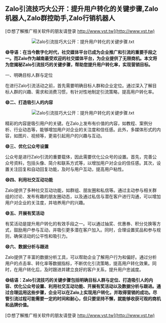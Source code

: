 ## **Zalo引流技巧大公开：提升用户转化的关键步骤,Zalo机器人,Zalo群控助手,Zalo行销机器人**

[😍想了解推广相关软件的朋友请登录 http://www.vst.tw](http://www.vst.tw)

 <center><img src="https://vst.tw/MP4/tuiguang/png/0.png" alt="Zalo引流技巧大公开：提升用户转化的关键步骤.txt"></center>

**😄导语：在当今数字化时代，社交媒体平台已成为企业推广和引流的重要手段之一。而Zalo作为越南最受欢迎的社交媒体平台，为企业提供了无限商机。本文将为您揭秘Zalo引流技巧的关键步骤，帮助您提升用户转化率，实现营销目标。**

一、明确目标人群与定位

在进行Zalo引流活动之前，首先需要明确目标人群和企业定位。通过深入了解目标人群的兴趣、需求和消费习惯，有针对性地制定引流策略，提高用户转化率。

**😄二、打造吸引人的内容**

 <center><img src="https://vst.tw/MP4/tuiguang/png/8.png" alt="Zalo引流技巧大公开：提升用户转化的关键步骤.txt"></center>

精彩的内容是吸引用户的关键。在Zalo上发布有价值的内容，如教程、案例分析、行业动态等，能够增加用户对企业的关注度和信任感。此外，多媒体形式的内容，如图片、视频等，更易引起用户的兴趣与互动。

**😄三、优化公众号设置**

公众号是进行Zalo引流的重要载体，因此需要优化公众号的设置。首先，完善公众号资料，包括头像、简介和联系方式等，以增加用户对企业的信任感。其次，设置关注回复和自动回复功能，及时与用户互动，提高用户粘性。

**😄四、利用社交互动功能**

Zalo提供了多种社交互动功能，如群组、朋友圈和私信等。通过主动参与相关群组的讨论、发布有趣的朋友圈动态，以及通过私信与潜在客户进行沟通，可以增加用户对企业的关注度，并培养用户的兴趣。

**😄五、开展有奖活动**

有奖活动是提升用户转化的有效手段之一。可以通过抽奖、优惠券、积分兑换等方式，鼓励用户参与互动，并吸引更多潜在客户加入。同时，合理设置奖品和参与规则，确保活动的公平性和吸引力。

**😄六、数据分析与跟进**

Zalo提供了丰富的数据分析工具，可以帮助企业了解用户行为和偏好。通过分析用户的点击率、转化率等数据指标，不断优化引流策略，提高用户转化效果。同时，在用户转化后，及时跟进并建立良好的客户关系，提升用户忠诚度。

**😄结语：Zalo引流技巧的关键步骤包括明确目标人群与定位、打造吸引人的内容、优化公众号设置、利用社交互动功能、开展有奖活动以及数据分析与跟进。通过合理运用这些步骤，企业可以在Zalo上实现用户转化，并取得营销的成功。尽管引流过程可能需要一定的时间和耐心，但只要坚持不懈，就能够收获可观的商机和品牌价值。**

[😍想了解推广相关软件的朋友请登录 http://www.vst.tw](http://www.vst.tw)



